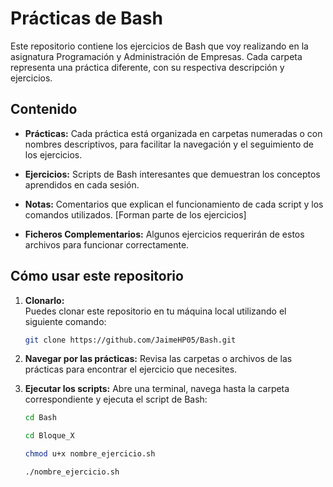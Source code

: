 # Prácticas de Bash

Este repositorio contiene los ejercicios de Bash que voy realizando en la asignatura Programación y Administración de Empresas. Cada carpeta representa una práctica diferente, con su respectiva descripción y ejercicios.

## Contenido

- **Prácticas:** Cada práctica está organizada en carpetas numeradas o con nombres descriptivos, para facilitar la navegación y el seguimiento de los ejercicios.
  
- **Ejercicios:** Scripts de Bash interesantes que demuestran los conceptos aprendidos en cada sesión.
  
- **Notas:** Comentarios que explican el funcionamiento de cada script y los comandos utilizados. [Forman parte de los ejercicios]

- **Ficheros Complementarios:** Algunos ejercicios requerirán de estos archivos para funcionar correctamente.

## Cómo usar este repositorio

1. **Clonarlo:**  
   Puedes clonar este repositorio en tu máquina local utilizando el siguiente comando:
   ```bash
   git clone https://github.com/JaimeHP05/Bash.git

2. **Navegar por las prácticas:**
  Revisa las carpetas o archivos de las prácticas para encontrar el ejercicio que necesites.

3. **Ejecutar los scripts:**
  Abre una terminal, navega hasta la carpeta correspondiente y ejecuta el script de Bash:
    ```bash
    cd Bash
    
    cd Bloque_X
    
    chmod u+x nombre_ejercicio.sh
    
    ./nombre_ejercicio.sh
    
